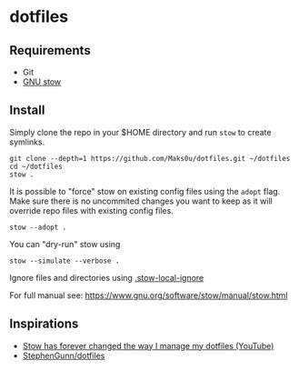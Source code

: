 # dotfiles

## Requirements

-   Git
-   [GNU stow](https://www.gnu.org/software/stow/manual/stow.html)

## Install

Simply clone the repo in your $HOME directory and run `stow` to create symlinks.

```
git clone --depth=1 https://github.com/Maks0u/dotfiles.git ~/dotfiles
cd ~/dotfiles
stow .
```

It is possible to "force" stow on existing config files using the `adopt` flag.  
Make sure there is no uncommited changes you want to keep as it will override repo files with existing config files.

```
stow --adopt .
```

You can "dry-run" stow using

```
stow --simulate --verbose .
```

Ignore files and directories using [.stow-local-ignore](./.stow-local-ignore)

For full manual see: https://www.gnu.org/software/stow/manual/stow.html

## Inspirations

-   [Stow has forever changed the way I manage my dotfiles (YouTube)](https://www.youtube.com/watch?v=y6XCebnB9gs)
-   [StephenGunn/dotfiles](https://github.com/StephenGunn/dotfiles)
